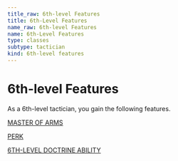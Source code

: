 ```yaml
---
title_raw: 6th-level Features
title: 6th-Level Features
name_raw: 6th-level Features
name: 6th-Level Features
type: classes
subtype: tactician
kind: 6th-level features
---
```


# 6th-level Features

As a 6th-level tactician, you gain the following features.

[MASTER OF ARMS](./Master%20Of%20Arms.md)

[PERK](./Perk.md)

[6TH-LEVEL DOCTRINE ABILITY](./6th-Level%20Doctrine%20Ability/6th-Level%20Doctrine%20Ability.md)

